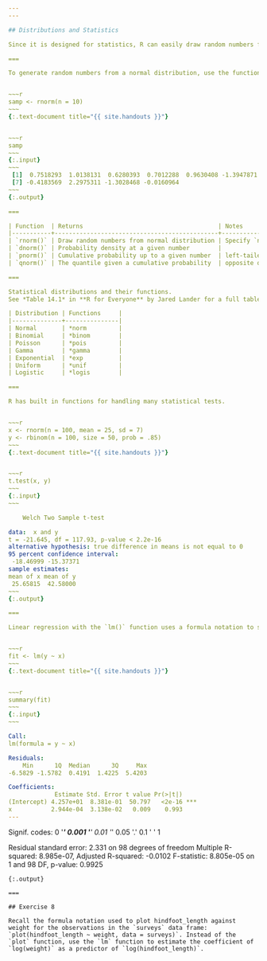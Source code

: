 ```yaml
---
---

## Distributions and Statistics

Since it is designed for statistics, R can easily draw random numbers from statistical distributions and calculate distribution values. 

===

To generate random numbers from a normal distribution, use the function `rnorm()`


~~~r
samp <- rnorm(n = 10)
~~~
{:.text-document title="{{ site.handouts }}"}


~~~r
samp
~~~
{:.input}
~~~
 [1]  0.7518293  1.0138131  0.6280393  0.7012288  0.9630408 -1.3947871
 [7] -0.4183569  2.2975311 -1.3028468 -0.0160964
~~~
{:.output}

===

| Function  | Returns                                      | Notes                     |
|-----------+----------------------------------------------+---------------------------|
| `rnorm()` | Draw random numbers from normal distribution | Specify `n`, `mean`, `sd` |
| `dnorm()` | Probability density at a given number        |                           |
| `pnorm()` | Cumulative probability up to a given number  | left-tailed by default    |
| `qnorm()` | The quantile given a cumulative probability  | opposite of pnorm         |

===

Statistical distributions and their functions.
See *Table 14.1* in **R for Everyone** by Jared Lander for a full table.

| Distribution | Functions     |
|--------------+---------------|
| Normal       | *norm         |
| Binomial     | *binom        |
| Poisson      | *pois         |
| Gamma        | *gamma        |
| Exponential  | *exp          |
| Uniform      | *unif         |
| Logistic     | *logis        |

===

R has built in functions for handling many statistical tests. 


~~~r
x <- rnorm(n = 100, mean = 25, sd = 7)
y <- rbinom(n = 100, size = 50, prob = .85)
~~~
{:.text-document title="{{ site.handouts }}"}


~~~r
t.test(x, y)
~~~
{:.input}
~~~

	Welch Two Sample t-test

data:  x and y
t = -21.645, df = 117.93, p-value < 2.2e-16
alternative hypothesis: true difference in means is not equal to 0
95 percent confidence interval:
 -18.46999 -15.37371
sample estimates:
mean of x mean of y 
 25.65815  42.58000 
~~~
{:.output}

===

Linear regression with the `lm()` function uses a formula notation to specify relationships between variables (e.g. `y ~ x`).


~~~r
fit <- lm(y ~ x)
~~~
{:.text-document title="{{ site.handouts }}"}


~~~r
summary(fit)
~~~
{:.input}
~~~

Call:
lm(formula = y ~ x)

Residuals:
    Min      1Q  Median      3Q     Max 
-6.5829 -1.5782  0.4191  1.4225  5.4203 

Coefficients:
             Estimate Std. Error t value Pr(>|t|)    
(Intercept) 4.257e+01  8.381e-01  50.797   <2e-16 ***
x           2.944e-04  3.138e-02   0.009    0.993    
---
```

Signif. codes:  0 '***' 0.001 '**' 0.01 '*' 0.05 '.' 0.1 ' ' 1

Residual standard error: 2.331 on 98 degrees of freedom
Multiple R-squared:  8.985e-07,	Adjusted R-squared:  -0.0102 
F-statistic: 8.805e-05 on 1 and 98 DF,  p-value: 0.9925
~~~
{:.output}

===

## Exercise 8

Recall the formula notation used to plot hindfoot_length against weight for the observations in the `surveys` data frame: `plot(hindfoot_length ~ weight, data = surveys)`. Instead of the `plot` function, use the `lm` function to estimate the coefficient of `log(weight)` as a predictor of `log(hindfoot_length)`.
